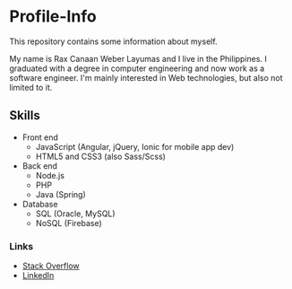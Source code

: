 
# Profile-Info
This repository contains some information about myself.

My name is Rax Canaan Weber Layumas and I live in the Philippines.
I graduated with a degree in computer engineering and now work as a software engineer.
I'm mainly interested in Web technologies, but also not limited to it.

## Skills
  * Front end
    * JavaScript (Angular, jQuery, Ionic for mobile app dev)
    * HTML5 and CSS3 (also Sass/Scss)
  * Back end
    * Node.js
    * PHP
    * Java (Spring)
  * Database
    * SQL (Oracle, MySQL)
    * NoSQL (Firebase)

### Links
  * [Stack Overflow](http://stackoverflow.com/users/5045104/rax-weber)
  * [LinkedIn](https://www.linkedin.com/in/rax-layumas/)
